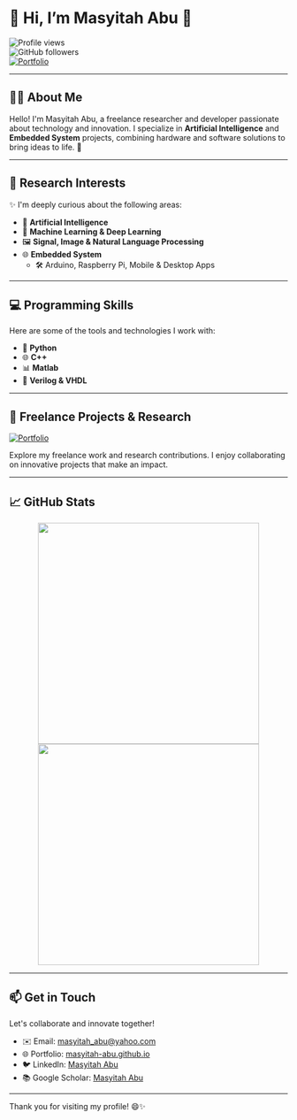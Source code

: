 # 🌟 Hi, I’m **Masyitah Abu** 🌟  
![Profile views](https://komarev.com/ghpvc/?username=masyitah-abu&color=blue)  
![GitHub followers](https://img.shields.io/github/followers/masyitah-abu?style=social)  
[![Portfolio](https://img.shields.io/badge/Portfolio-Visit-blueviolet?style=for-the-badge)](https://github.com/masyitah-abu/Portfolio)

---

## 🧑‍💻 **About Me**
Hello! I'm Masyitah Abu, a freelance researcher and developer passionate about technology and innovation. I specialize in **Artificial Intelligence** and **Embedded System** projects, combining hardware and software solutions to bring ideas to life. 🚀

---

## 🔬 **Research Interests**
✨ I'm deeply curious about the following areas:  
- 🤖 **Artificial Intelligence**  
- 🧠 **Machine Learning & Deep Learning**  
- 🖼️ **Signal, Image & Natural Language Processing**  
- 🌐 **Embedded System**  
  - 🛠️ Arduino, Raspberry Pi, Mobile & Desktop Apps  

---

## 💻 **Programming Skills**
Here are some of the tools and technologies I work with:  
- 🐍 **Python**  
- 🌐 **C++**  
- 📊 **Matlab**  
- 🔌 **Verilog & VHDL**  

---

## 🚀 **Freelance Projects & Research**
[![Portfolio](https://img.shields.io/badge/Explore-My%20Portfolio-orange?style=for-the-badge&logo=github)](https://github.com/masyitah-abu/Portfolio)  

Explore my freelance work and research contributions. I enjoy collaborating on innovative projects that make an impact.  

---

## 📈 **GitHub Stats**
<div align="center">
  <img src="https://github-readme-stats.vercel.app/api?username=masyitah-abu&show_icons=true&theme=radical" width="400" />
  <img src="https://github-readme-streak-stats.herokuapp.com?user=masyitah-abu&theme=radical&hide_border=true" width="400" />
</div>

---

## 📫 **Get in Touch**
Let's collaborate and innovate together!  
- ✉️ Email: [masyitah_abu@yahoo.com](mailto:masyitah_abu@yahoo.com)  
- 🌐 Portfolio: [masyitah-abu.github.io](https://github.com/masyitah-abu/Portfolio)  
- 🐦 LinkedIn: [Masyitah Abu](https://my.linkedin.com/in/masyitah-abu-8177b5149)  
- 📚 Google Scholar: [Masyitah Abu](https://scholar.google.com/citations?user=YOUR-SCHOLAR-ID](https://scholar.google.com/citations?user=IOKYoSMAAAAJ&hl=en))  

---

Thank you for visiting my profile! 😄✨  
